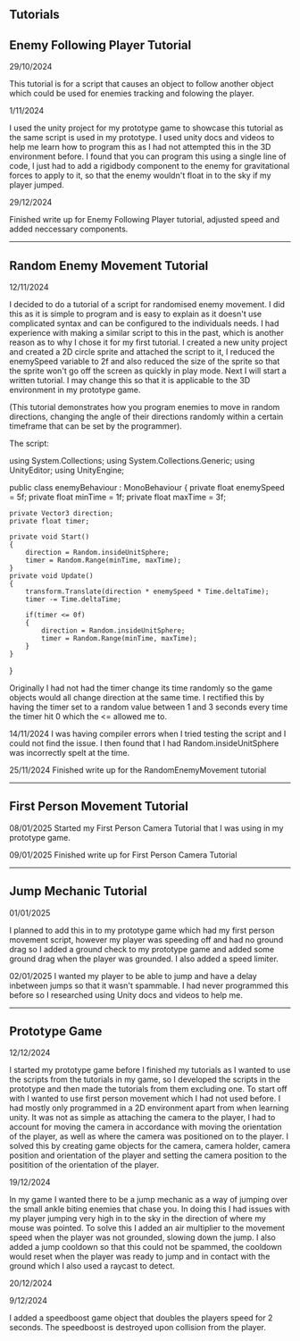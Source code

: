 Tutorials
-------------------------------
Enemy Following Player Tutorial
-------------------------------
29/10/2024

This tutorial is for a script that causes an object to follow another object which could be used for enemies tracking and folowing the player.

1/11/2024

I used the unity project for my prototype game to showcase this tutorial as the same script is used in my prototype.
I used unity docs and videos to help me learn how to program this as I had not attempted this in the 3D environment before. I found that you can program this using a single line of code, I just had to add a rigidbody component to the enemy for gravitational forces
to apply to it, so that the enemy wouldn't float in to the sky if my player jumped.

29/12/2024

Finished write up for Enemy Following Player tutorial, adjusted speed and added neccessary components.

-------------------------------
Random Enemy Movement Tutorial
-------------------------------
12/11/2024

I decided to do a tutorial of a script for randomised enemy movement. I did this as it is simple to program and is easy to explain as it doesn't use complicated syntax and can be configured to the individuals needs.
I had experience with making a similar script to this in the past, which is another reason as to why I chose it for my first tutorial.
I created a new unity project and created a 2D circle sprite and attached the script to it, I reduced the enemySpeed variable to 2f and also reduced the size of the sprite so that the sprite won't go off the screen as quickly in play mode.
Next I will start a written tutorial.
I may change this so that it is applicable to the 3D environment in my prototype game.

(This tutorial demonstrates how you program enemies to move in random directions, changing the angle of their directions randomly within a certain timeframe that can be set by the programmer).


The script:

using System.Collections;
using System.Collections.Generic;
using UnityEditor;
using UnityEngine;

public class enemyBehaviour : MonoBehaviour
{
    private float enemySpeed = 5f;
    private float minTime = 1f;
    private float maxTime = 3f;

    private Vector3 direction;
    private float timer;
   
    private void Start()
    {
        direction = Random.insideUnitSphere;
        timer = Random.Range(minTime, maxTime);
    }
    private void Update()
    {
        transform.Translate(direction * enemySpeed * Time.deltaTime);
        timer -= Time.deltaTime;

        if(timer <= 0f)
        {
            direction = Random.insideUnitSphere;
            timer = Random.Range(minTime, maxTime);
        }
    }
}

Originally I had not had the timer change its time randomly so the game objects would all change direction at the same time. I rectified this by having the timer set to a random value between 1 and 3 seconds every time the timer hit 0 which the <= allowed me to.

14/11/2024
I was having compiler errors when I tried testing the script and I could not find the issue. I then found that I had Random.insideUnitSphere was incorrectly spelt at the time.

25/11/2024 
Finished write up for the RandomEnemyMovement tutorial

-------------------------------
First Person Movement Tutorial
-------------------------------
08/01/2025
Started my First Person Camera Tutorial that I was using in my prototype game.

09/01/2025
Finished write up for First Person Camera Tutorial

-------------------------------
Jump Mechanic Tutorial
-------------------------------

01/01/2025

I planned to add this in to my prototype game which had my first person movement script, however my player was speeding off and had no ground drag so I added a ground check to my prototype game and added some ground drag when the player was grounded. I also added a speed limiter.

02/01/2025
I wanted my player to be able to jump and have a delay inbetween jumps so that it wasn't spammable. I had never programmed this before so I researched using Unity docs and videos to help me.


------------------------------
Prototype Game 
------------------------------

12/12/2024

I started my prototype game before I finished my tutorials as I wanted to use the scripts from the tutorials in my game, so I developed the scripts in the prototype and then made the tutorials from them excluding one.
To start off with I wanted to use first person movement which I had not used before. I had mostly only programmed in a 2D environment apart from when learning unity. It was not as simple as attaching the camera to the player, I had to account for moving the camera in accordance with moving the orientation of the player, as well as where the camera was positioned on to the player. I solved this by creating game objects for the camera, camera holder, camera position and orientation of the player and setting the camera position to the positition of the orientation of the player. 


19/12/2024

In my game I wanted there to be a jump mechanic as a way of jumping over the small ankle biting enemies that chase you. In doing this I had issues with my player jumping very high in to the sky in the direction of where my mouse was pointed. To solve this I added an air multiplier to the movement speed when the player was not grounded, slowing down the jump. I also added a jump cooldown so that this could not be spammed, the cooldown would reset when the player was ready to jump and in contact with the ground which I also used a raycast to detect.

20/12/2024



9/12/2024

I added a speedboost game object that doubles the players speed for 2 seconds. The speedboost is destroyed upon collision from the player.

